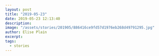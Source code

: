 ```yaml
---
layout: post
title: "2019-05-23"
date: 2019-05-23 12:13:40
description: 
image: "/assets/stories/201905/886416ce9fd57d1976eb268d49791295.jpg"
author: Elise Plain
excerpt: 
tags: 
  - stories
---
```



<p></p>
